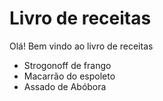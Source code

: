 
# Livro de receitas

Olá! Bem vindo ao livro de receitas

- Strogonoff de frango
- Macarrão do espoleto
- Assado de Abóbora

